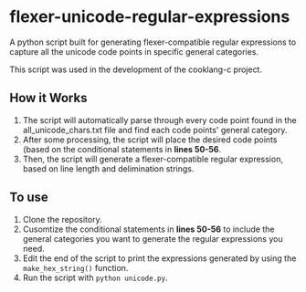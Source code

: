 # flexer-unicode-regular-expressions
A python script built for generating flexer-compatible regular expressions to capture all the unicode code points in specific general categories.

This script was used in the development of the cooklang-c project.


## How it Works
1. The script will automatically parse through every code point found in the all_unicode_chars.txt file and find each code points' general category.
2. After some processing, the script will place the desired code points (based on the conditional statements in **lines 50-56**.
3. Then, the script will generate a flexer-compatible regular expression, based on line length and delimination strings.

## To use
1. Clone the repository.
2. Cusomtize the conditional statements in **lines 50-56** to include the general categories you want to generate the regular expressions you need.
3. Edit the end of the script to print the expressions generated by using the `make_hex_string()` function.
4. Run the script with `python unicode.py`.
